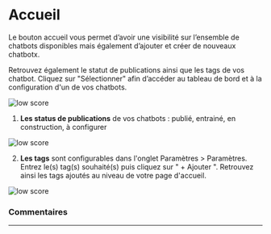 # Accueil

Le bouton accueil vous permet d’avoir une visibilité sur l’ensemble de chatbots disponibles mais également d’ajouter et créer de nouveaux chatbotx.

Retrouvez également le statut de publications ainsi que les tags de vos chatbot. Cliquez sur "Sélectionner" afin d’accéder au tableau de bord et à la configuration d'un de vos chatbots.

<div class="image_center">
  <img :src="$withBase('/assets/img/fr/page_accueil/page1.png')" alt="low score">
</div>


1. **Les status de publications** de vos chatbots : publié, entrainé, en construction, à configurer

<div class="image_center">
  <img :src="$withBase('/assets/img/fr/page_accueil/page2.png')" alt="low score">
</div>


2. **Les tags** sont configurables dans l'onglet Paramètres > Paramètres. Entrez le(s) tag(s) souhaité(s) puis cliquez sur " + Ajouter ". Retrouvez ainsi les tags ajoutés au niveau de votre page d'accueil.

<div class="image_center">
  <img :src="$withBase('/assets/img/fr/page_accueil/page3.png')" alt="low score">
</div>

### Commentaires
---

<Commentaire />